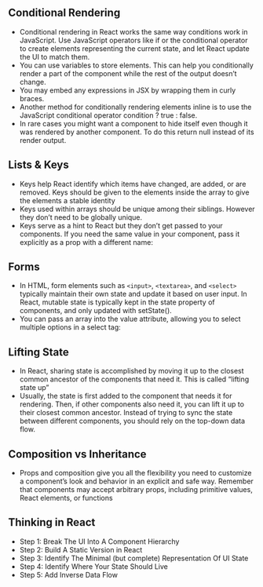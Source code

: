 ## Conditional Rendering
 - Conditional rendering in React works the same way conditions work in JavaScript. Use JavaScript operators like if or the conditional operator to create elements representing the current state, and let React update the UI to match them.
 - You can use variables to store elements. This can help you conditionally render a part of the component while the rest of the output doesn’t change.
 - You may embed any expressions in JSX by wrapping them in curly braces.
 - Another method for conditionally rendering elements inline is to use the JavaScript conditional operator condition ? true : false.
 - In rare cases you might want a component to hide itself even though it was rendered by another component. To do this return null instead of its render output.

## Lists & Keys
- Keys help React identify which items have changed, are added, or are removed. Keys should be given to the elements inside the array to give the elements a stable identity
- Keys used within arrays should be unique among their siblings. However they don’t need to be globally unique. 
- Keys serve as a hint to React but they don’t get passed to your components. If you need the same value in your component, pass it explicitly as a prop with a different name:

## Forms
- In HTML, form elements such as `<input>`, `<textarea>`, and `<select>` typically maintain their own state and update it based on user input. In React, mutable state is typically kept in the state property of components, and only updated with setState().
- You can pass an array into the value attribute, allowing you to select multiple options in a select tag:

## Lifting State
- In React, sharing state is accomplished by moving it up to the closest common ancestor of the components that need it. This is called “lifting state up”
- Usually, the state is first added to the component that needs it for rendering. Then, if other components also need it, you can lift it up to their closest common ancestor. Instead of trying to sync the state between different components, you should rely on the top-down data flow.

## Composition vs Inheritance
- Props and composition give you all the flexibility you need to customize a component’s look and behavior in an explicit and safe way. Remember that components may accept arbitrary props, including primitive values, React elements, or functions

## Thinking in React
- Step 1: Break The UI Into A Component Hierarchy
- Step 2: Build A Static Version in React
- Step 3: Identify The Minimal (but complete) Representation Of UI State
- Step 4: Identify Where Your State Should Live
- Step 5: Add Inverse Data Flow
